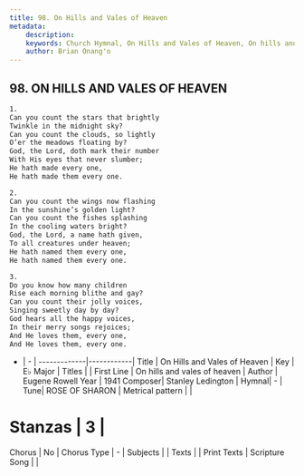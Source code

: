 ```yaml
---
title: 98. On Hills and Vales of Heaven
metadata:
    description: 
    keywords: Church Hymnal, On Hills and Vales of Heaven, On hills and vales of heaven, 
    author: Brian Onang'o
---
```



## 98. ON HILLS AND VALES OF HEAVEN

```txt
1.
Can you count the stars that brightly
Twinkle in the midnight sky?
Can you count the clouds, so lightly
O’er the meadows floating by?
God, the Lord, doth mark their number
With His eyes that never slumber;
He hath made every one,
He hath made them every one.

2.
Can you count the wings now flashing
In the sunshine’s golden light?
Can you count the fishes splashing
In the cooling waters bright?
God, the Lord, a name hath given,
To all creatures under heaven;
He hath named them every one,
He hath named them every one.

3.
Do you know how many children
Rise each morning blithe and gay?
Can you count their jolly voices,
Singing sweetly day by day?
God hears all the happy voices,
In their merry songs rejoices;
And He loves them, every one,
And He loves them, every one.
```

- |   -  |
-------------|------------|
Title | On Hills and Vales of Heaven |
Key | E♭ Major |
Titles |  |
First Line | On hills and vales of heaven |
Author | Eugene Rowell
Year | 1941
Composer| Stanley Ledington |
Hymnal|  - |
Tune| ROSE OF SHARON |
Metrical pattern | |
# Stanzas | 3 |
Chorus | No |
Chorus Type | - |
Subjects |  |
Texts |  |
Print Texts | 
Scripture Song |  |
  
